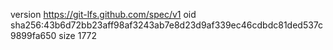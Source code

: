 version https://git-lfs.github.com/spec/v1
oid sha256:43b6d72bb23aff98af3243ab7e8d23d9af339ec46cdbdc81ded537c9899fa650
size 1772
